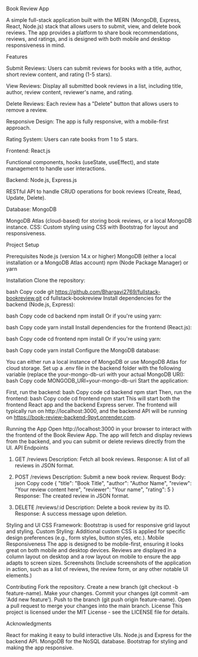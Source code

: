 Book Review App

A simple full-stack application built with the MERN (MongoDB, Express, React, Node.js) stack that allows users to submit, view, and delete book reviews. The app provides a platform to share book recommendations, reviews, and ratings, and is designed with both mobile and desktop responsiveness in mind.

Features

Submit Reviews: Users can submit reviews for books with a title, author, short review content, and rating (1-5 stars).

View Reviews: Display all submitted book reviews in a list, including title, author, review content, reviewer's name, and rating.

Delete Reviews: Each review has a "Delete" button that allows users to remove a review.

Responsive Design: The app is fully responsive, with a mobile-first approach.

Rating System: Users can rate books from 1 to 5 stars.


Frontend: React.js

Functional components, hooks (useState, useEffect), and state management to handle user interactions.

Backend: Node.js, Express.js

RESTful API to handle CRUD operations for book reviews (Create, Read, Update, Delete).

Database: MongoDB

MongoDB Atlas (cloud-based) for storing book reviews, or a local MongoDB instance.
CSS: Custom styling using CSS with Bootstrap for layout and responsiveness.


Project Setup

Prerequisites
Node.js (version 14.x or higher)
MongoDB (either a local installation or a MongoDB Atlas account)
npm (Node Package Manager) or yarn

Installation
Clone the repository:

bash
Copy code
git https://github.com/Bhargavi2769/fullstack-bookreview.git
cd fullstack-bookreview
Install dependencies for the backend (Node.js, Express):

bash
Copy code
cd backend
npm install
Or if you're using yarn:

bash
Copy code
yarn install
Install dependencies for the frontend (React.js):

bash
Copy code
cd frontend
npm install
Or if you're using yarn:

bash
Copy code
yarn install
Configure the MongoDB database:

You can either run a local instance of MongoDB or use MongoDB Atlas for cloud storage.
Set up a .env file in the backend folder with the following variable (replace the your-mongo-db-uri with your actual MongoDB URI):
bash
Copy code
MONGODB_URI=your-mongo-db-uri
Start the application:

First, run the backend:
bash
Copy code
cd backend
npm start
Then, run the frontend:
bash
Copy code
cd frontend
npm start
This will start both the frontend React app and the backend Express server. The frontend will typically run on http://localhost:3000, and the backend API will be running on https://book-review-backend-9pyt.onrender.com.

Running the App
Open http://localhost:3000 in your browser to interact with the frontend of the Book Review App.
The app will fetch and display reviews from the backend, and you can submit or delete reviews directly from the UI.
API Endpoints
1. GET /reviews
Description: Fetch all book reviews.
Response: A list of all reviews in JSON format.
2. POST /reviews
Description: Submit a new book review.
Request Body:
json
Copy code
{
  "title": "Book Title",
  "author": "Author Name",
  "review": "Your review content here",
  "reviewer": "Your name",
  "rating": 5
}
Response: The created review in JSON format.


3. DELETE /reviews/:id
Description: Delete a book review by its ID.
Response: A success message upon deletion.

Styling and UI
CSS Framework: Bootstrap is used for responsive grid layout and styling.
Custom Styling: Additional custom CSS is applied for specific design preferences (e.g., form styles, button styles, etc.).
Mobile Responsiveness
The app is designed to be mobile-first, ensuring it looks great on both mobile and desktop devices.
Reviews are displayed in a column layout on desktop and a row layout on mobile to ensure the app adapts to screen sizes.
Screenshots
(Include screenshots of the application in action, such as a list of reviews, the review form, or any other notable UI elements.)

Contributing
Fork the repository.
Create a new branch (git checkout -b feature-name).
Make your changes.
Commit your changes (git commit -am 'Add new feature').
Push to the branch (git push origin feature-name).
Open a pull request to merge your changes into the main branch.
License
This project is licensed under the MIT License - see the LICENSE file for details.

Acknowledgments

React for making it easy to build interactive UIs.
Node.js and Express for the backend API.
MongoDB for the NoSQL database.
Bootstrap for styling and making the app responsive.
